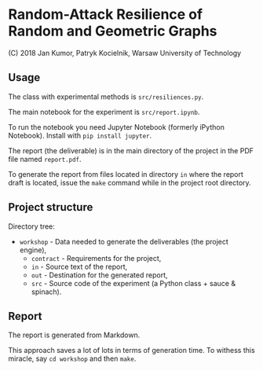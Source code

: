 Random-Attack Resilience of Random and Geometric Graphs
=======================================================

(C) 2018 Jan Kumor, Patryk Kocielnik, Warsaw University of Technology

## Usage

The class with experimental methods is `src/resiliences.py`.

The main notebook for the experiment is `src/report.ipynb`.

To run the notebook you need Jupyter Notebook (formerly iPython Notebook). Install with `pip install jupyter`.

The report (the deliverable) is in the main directory of the project in the PDF file named `report.pdf`.

To generate the report from files located in directory `in` where the report draft is located, issue the `make` command while in the project root directory.

## Project structure

Directory tree:

- `workshop` - Data needed to generate the deliverables (the project engine),
  - `contract` - Requirements for the project,
  - `in` - Source text of the report,
  - `out` - Destination for the generated report,
  - `src` - Source code of the experiment (a Python class + sauce & spinach).

## Report

The report is generated from Markdown.

This approach saves a lot of lots in terms of generation time. To withess this miracle, say `cd workshop` and then `make`.
